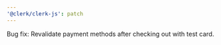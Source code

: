 ```yaml
---
'@clerk/clerk-js': patch
---
```


Bug fix: Revalidate payment methods after checking out with test card.
